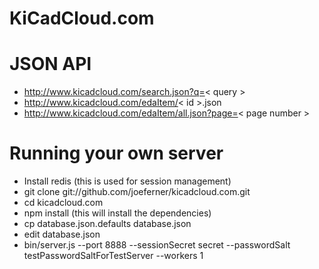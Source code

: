 # KiCadCloud.com

# JSON API

 * http://www.kicadcloud.com/search.json?q=< query >
 * http://www.kicadcloud.com/edaItem/< id >.json
 * http://www.kicadcloud.com/edaItem/all.json?page=< page number >

# Running your own server

 * Install redis (this is used for session management)
 * git clone git://github.com/joeferner/kicadcloud.com.git
 * cd kicadcloud.com
 * npm install (this will install the dependencies)
 * cp database.json.defaults database.json
 * edit database.json
 * bin/server.js --port 8888 --sessionSecret secret --passwordSalt testPasswordSaltForTestServer --workers 1

